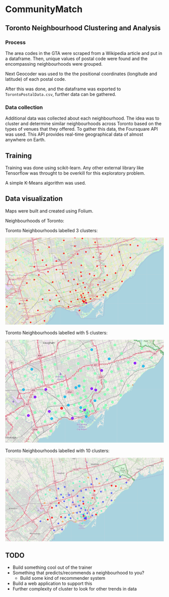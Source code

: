 # CommunityMatch

## Toronto Neighbourhood Clustering and Analysis

### Process

The area codes in the GTA were scraped from a Wikipedia article and put in a dataframe. Then, unique values of postal code were found and the encompassing neighbourhoods were grouped. 

Next Geocoder was used to the the positional coordinates (longitude and latitude) of each postal code.

After this was done, and the dataframe was exported to `TorontoPostalData.csv`, further data can be gathered. 

### Data collection

Additional data was collected about each neighbourhood. The idea was to cluster and determine similar neighbourhoods across Toronto based on the types of venues that they offered. To gather this data, the Foursquare API was used. This API provides real-time geographical data of almost anywhere on Earth. 


## Training

Training was done using scikit-learn. Any other external library like Tensorflow was throught to be overkill for this exploratory problem. 

A simple K-Means algorithm was used. 
## Data visualization

Maps were built and created using Folium.

Neighbourhoods of Toronto: 

Toronto Neighbourhoods labelled 3 clusters:

![](https://github.com/Jason8Ni/CommunityMatch/blob/master/3cluster.PNG)

Toronto Neighbourhoods labelled with 5 clusters:

![](https://github.com/Jason8Ni/CommunityMatch/blob/master/5cluster.PNG)

Toronto Neighbourhoods labelled with 10 clusters:

![](https://github.com/Jason8Ni/CommunityMatch/blob/master/10Cluster.PNG)

## TODO

* Build something cool out of the trainer
* Something that predicts/recommends a neighbourhood to you? 
    * Build some kind of recommender system
* Build a web application to support this
* Further complexity of cluster to look for other trends in data
